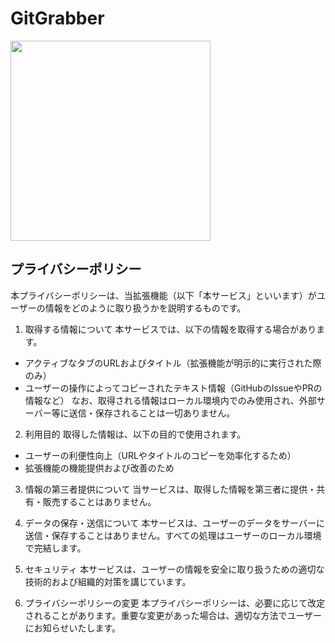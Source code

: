 # GitGrabber

<img width="320" src="https://github.com/user-attachments/assets/b22bbbda-8a02-4c16-a24d-649816d03017">






## プライバシーポリシー
本プライバシーポリシーは、当拡張機能（以下「本サービス」といいます）がユーザーの情報をどのように取り扱うかを説明するものです。
1. 取得する情報について
本サービスでは、以下の情報を取得する場合があります。
- アクティブなタブのURLおよびタイトル（拡張機能が明示的に実行された際のみ）
- ユーザーの操作によってコピーされたテキスト情報（GitHubのIssueやPRの情報など）
なお、取得される情報はローカル環境内でのみ使用され、外部サーバー等に送信・保存されることは一切ありません。

2. 利用目的
取得した情報は、以下の目的で使用されます。
- ユーザーの利便性向上（URLやタイトルのコピーを効率化するため）
- 拡張機能の機能提供および改善のため

3. 情報の第三者提供について
当サービスは、取得した情報を第三者に提供・共有・販売することはありません。

4. データの保存・送信について
本サービスは、ユーザーのデータをサーバーに送信・保存することはありません。すべての処理はユーザーのローカル環境で完結します。

5. セキュリティ
本サービスは、ユーザーの情報を安全に取り扱うための適切な技術的および組織的対策を講じています。

7. プライバシーポリシーの変更
本プライバシーポリシーは、必要に応じて改定されることがあります。重要な変更があった場合は、適切な方法でユーザーにお知らせいたします。
